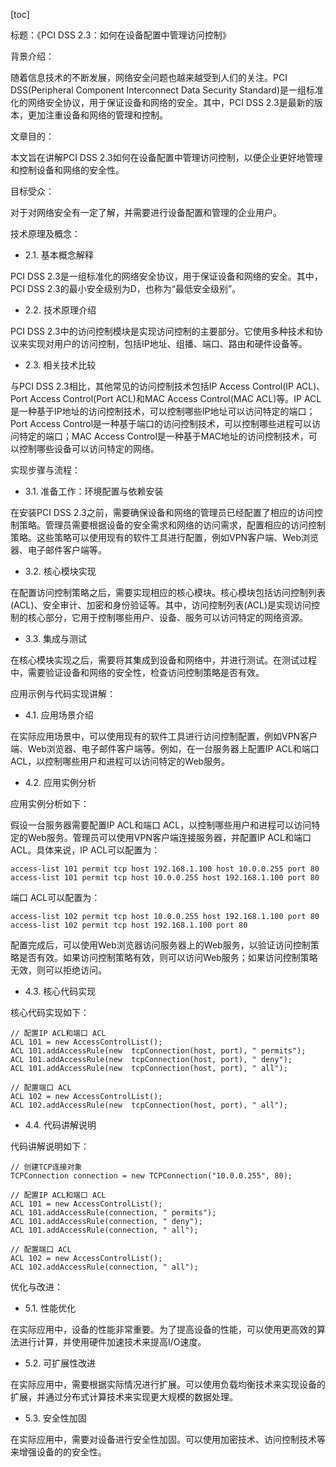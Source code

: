 
[toc]                    
                
                
标题：《PCI DSS 2.3：如何在设备配置中管理访问控制》

背景介绍：

随着信息技术的不断发展，网络安全问题也越来越受到人们的关注。PCI DSS(Peripheral Component Interconnect Data Security Standard)是一组标准化的网络安全协议，用于保证设备和网络的安全。其中，PCI DSS 2.3是最新的版本，更加注重设备和网络的管理和控制。

文章目的：

本文旨在讲解PCI DSS 2.3如何在设备配置中管理访问控制，以便企业更好地管理和控制设备和网络的安全性。

目标受众：

对于对网络安全有一定了解，并需要进行设备配置和管理的企业用户。

技术原理及概念：

- 2.1. 基本概念解释

PCI DSS 2.3是一组标准化的网络安全协议，用于保证设备和网络的安全。其中，PCI DSS 2.3的最小安全级别为D，也称为“最低安全级别”。

- 2.2. 技术原理介绍

PCI DSS 2.3中的访问控制模块是实现访问控制的主要部分。它使用多种技术和协议来实现对用户的访问控制，包括IP地址、组播、端口、路由和硬件设备等。

- 2.3. 相关技术比较

与PCI DSS 2.3相比，其他常见的访问控制技术包括IP Access Control(IP ACL)、Port Access Control(Port ACL)和MAC Access Control(MAC ACL)等。IP ACL是一种基于IP地址的访问控制技术，可以控制哪些IP地址可以访问特定的端口；Port Access Control是一种基于端口的访问控制技术，可以控制哪些进程可以访问特定的端口；MAC Access Control是一种基于MAC地址的访问控制技术，可以控制哪些设备可以访问特定的网络。

实现步骤与流程：

- 3.1. 准备工作：环境配置与依赖安装

在安装PCI DSS 2.3之前，需要确保设备和网络的管理员已经配置了相应的访问控制策略。管理员需要根据设备的安全需求和网络的访问需求，配置相应的访问控制策略。这些策略可以使用现有的软件工具进行配置，例如VPN客户端、Web浏览器、电子邮件客户端等。

- 3.2. 核心模块实现

在配置访问控制策略之后，需要实现相应的核心模块。核心模块包括访问控制列表(ACL)、安全审计、加密和身份验证等。其中，访问控制列表(ACL)是实现访问控制的核心部分，它用于控制哪些用户、设备、服务可以访问特定的网络资源。

- 3.3. 集成与测试

在核心模块实现之后，需要将其集成到设备和网络中，并进行测试。在测试过程中，需要验证设备和网络的安全性，检查访问控制策略是否有效。

应用示例与代码实现讲解：

- 4.1. 应用场景介绍

在实际应用场景中，可以使用现有的软件工具进行访问控制配置，例如VPN客户端、Web浏览器、电子邮件客户端等。例如，在一台服务器上配置IP ACL和端口 ACL，以控制哪些用户和进程可以访问特定的Web服务。

- 4.2. 应用实例分析

应用实例分析如下：

假设一台服务器需要配置IP ACL和端口 ACL，以控制哪些用户和进程可以访问特定的Web服务。管理员可以使用VPN客户端连接服务器，并配置IP ACL和端口 ACL。具体来说，IP ACL可以配置为：

```
access-list 101 permit tcp host 192.168.1.100 host 10.0.0.255 port 80
access-list 101 permit tcp host 10.0.0.255 host 192.168.1.100 port 80
```

端口 ACL可以配置为：

```
access-list 102 permit tcp host 10.0.0.255 host 192.168.1.100 port 80
access-list 102 permit tcp host 192.168.1.100 port 80
```

配置完成后，可以使用Web浏览器访问服务器上的Web服务，以验证访问控制策略是否有效。如果访问控制策略有效，则可以访问Web服务；如果访问控制策略无效，则可以拒绝访问。

- 4.3. 核心代码实现

核心代码实现如下：

```
// 配置IP ACL和端口 ACL
ACL 101 = new AccessControlList();
ACL 101.addAccessRule(new  tcpConnection(host, port), " permits");
ACL 101.addAccessRule(new  tcpConnection(host, port), " deny");
ACL 101.addAccessRule(new  tcpConnection(host, port), " all");

// 配置端口 ACL
ACL 102 = new AccessControlList();
ACL 102.addAccessRule(new  tcpConnection(host, port), " all");
```

- 4.4. 代码讲解说明

代码讲解说明如下：

```
// 创建TCP连接对象
TCPConnection connection = new TCPConnection("10.0.0.255", 80);

// 配置IP ACL和端口 ACL
ACL 101 = new AccessControlList();
ACL 101.addAccessRule(connection, " permits");
ACL 101.addAccessRule(connection, " deny");
ACL 101.addAccessRule(connection, " all");

// 配置端口 ACL
ACL 102 = new AccessControlList();
ACL 102.addAccessRule(connection, " all");
```

优化与改进：

- 5.1. 性能优化

在实际应用中，设备的性能非常重要。为了提高设备的性能，可以使用更高效的算法进行计算，并使用硬件加速技术来提高I/O速度。

- 5.2. 可扩展性改进

在实际应用中，需要根据实际情况进行扩展。可以使用负载均衡技术来实现设备的扩展，并通过分布式计算技术来实现更大规模的数据处理。

- 5.3. 安全性加固

在实际应用中，需要对设备进行安全性加固。可以使用加密技术、访问控制技术等来增强设备的的安全性。

